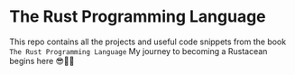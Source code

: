 # The Rust Programming Language

This repo contains all the projects and useful code snippets from the book `The Rust Programming Language`
My journey to becoming a Rustacean begins here 😎🚀🚀
